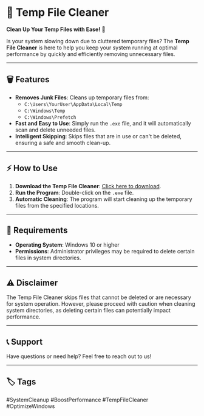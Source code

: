 # 🚀 Temp File Cleaner

**Clean Up Your Temp Files with Ease!** 🧹

Is your system slowing down due to cluttered temporary files? The **Temp File Cleaner** is here to help you keep your system running at optimal performance by quickly and efficiently removing unnecessary files.

---

## 🗑 Features

- **Removes Junk Files**: Cleans up temporary files from:
  - `C:\Users\YourUser\AppData\Local\Temp`
  - `C:\Windows\Temp`
  - `C:\Windows\Prefetch`
- **Fast and Easy to Use**: Simply run the `.exe` file, and it will automatically scan and delete unneeded files.
- **Intelligent Skipping**: Skips files that are in use or can't be deleted, ensuring a safe and smooth clean-up.

---

## ⚡️ How to Use

1. **Download the Temp File Cleaner**: [Click here to download](#CleanTempFilesWithRecycleBin.exe).
2. **Run the Program**: Double-click on the `.exe` file.
3. **Automatic Cleaning**: The program will start cleaning up the temporary files from the specified locations.

---

## 📝 Requirements

- **Operating System**: Windows 10 or higher
- **Permissions**: Administrator privileges may be required to delete certain files in system directories.

---

## ⚠️ Disclaimer

The Temp File Cleaner skips files that cannot be deleted or are necessary for system operation. However, please proceed with caution when cleaning system directories, as deleting certain files can potentially impact performance.

---

## 📞 Support

Have questions or need help? Feel free to reach out to us!

---

## 🏷️ Tags

#SystemCleanup #BoostPerformance #TempFileCleaner #OptimizeWindows

